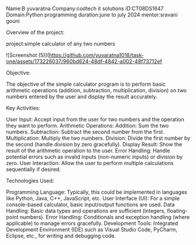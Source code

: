 Name:B yuvaratna
Company:codtech it solutions
iD:CT08DS1647
Domain:Python programming
duration:june to july 2024
mentor:sravani gouni 

Overview of the project:

project:simple calculator of any two numbers

![Screenshot (5)](https://github.com/yuvaratna1018/task-one/assets/173226037/960bd624-48df-4842-a002-48f73712ef

Objective:

The objective of the simple calculator program is to perform basic arithmetic operations (addition, subtraction, multiplication, division) on two numbers entered by the user and display the result accurately.

Key Activities:

User Input: Accept input from the user for two numbers and the operation they want to perform.
Arithmetic Operations:
Addition: Sum the two numbers.
Subtraction: Subtract the second number from the first.
Multiplication: Multiply the two numbers.
Division: Divide the first number by the second (handle division by zero gracefully).
Display Result: Show the result of the arithmetic operation to the user.
Error Handling: Handle potential errors such as invalid inputs (non-numeric inputs) or division by zero.
User Interaction: Allow the user to perform multiple calculations sequentially if desired.

Technologies Used:

Programming Language: Typically, this could be implemented in languages like Python, Java, C++, JavaScript, etc.
User Interface (UI): For a simple console-based calculator, basic input/output functions are used.
Data Handling: Basic data types and operations are sufficient (integers, floating-point numbers).
Error Handling: Conditionals and exception handling (where applicable) to manage errors gracefully.
Development Tools: Integrated Development Environment (IDE) such as Visual Studio Code, PyCharm, Eclipse, etc., for writing and debugging code.
